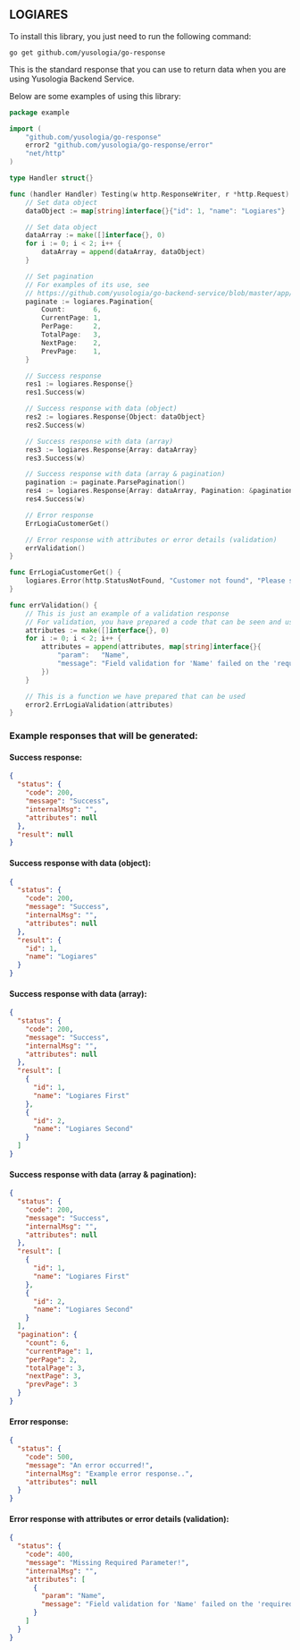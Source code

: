 ## LOGIARES

To install this library, you just need to run the following command:
```shell
go get github.com/yusologia/go-response
```

This is the standard response that you can use to return data when you are using Yusologia Backend Service.

Below are some examples of using this library:
```go
package example

import (
	"github.com/yusologia/go-response"
	error2 "github.com/yusologia/go-response/error"
	"net/http"
)

type Handler struct{}

func (handler Handler) Testing(w http.ResponseWriter, r *http.Request) {
	// Set data object
	dataObject := map[string]interface{}{"id": 1, "name": "Logiares"}

	// Set data object
	dataArray := make([]interface{}, 0)
	for i := 0; i < 2; i++ {
		dataArray = append(dataArray, dataObject)
	}

	// Set pagination
	// For examples of its use, see 
	// https://github.com/yusologia/go-backend-service/blob/master/app/Repository/Pagination.go
	paginate := logiares.Pagination{
		Count:       6,
		CurrentPage: 1,
		PerPage:     2,
		TotalPage:   3,
		NextPage:    2,
		PrevPage:    1,
	}

	// Success response
	res1 := logiares.Response{}
	res1.Success(w)

	// Success response with data (object)
	res2 := logiares.Response{Object: dataObject}
	res2.Success(w)

	// Success response with data (array)
	res3 := logiares.Response{Array: dataArray}
	res3.Success(w)

	// Success response with data (array & pagination)
	pagination := paginate.ParsePagination()
	res4 := logiares.Response{Array: dataArray, Pagination: &pagination}
	res4.Success(w)

	// Error response
	ErrLogiaCustomerGet()

	// Error response with attributes or error details (validation)
	errValidation()
}

func ErrLogiaCustomerGet() {
	logiares.Error(http.StatusNotFound, "Customer not found", "Please search by another name!!", nil)
}

func errValidation() {
	// This is just an example of a validation response
	// For validation, you have prepared a code that can be seen and used in the github.com/yusologia/go-backend-service
	attributes := make([]interface{}, 0)
	for i := 0; i < 2; i++ {
		attributes = append(attributes, map[string]interface{}{
			"param":   "Name",
			"message": "Field validation for 'Name' failed on the 'required' tag",
		})
	}

	// This is a function we have prepared that can be used
	error2.ErrLogiaValidation(attributes)
}
```

###

### Example responses that will be generated:
#### Success response:
```json
{
  "status": {
    "code": 200,
    "message": "Success",
    "internalMsg": "",
    "attributes": null
  },
  "result": null
}
```

#### Success response with data (object):
```json
{
  "status": {
    "code": 200,
    "message": "Success",
    "internalMsg": "",
    "attributes": null
  },
  "result": {
    "id": 1,
    "name": "Logiares"
  }
}
```

#### Success response with data (array):
```json
{
  "status": {
    "code": 200,
    "message": "Success",
    "internalMsg": "",
    "attributes": null
  },
  "result": [
    {
      "id": 1,
      "name": "Logiares First"
    },
    {
      "id": 2,
      "name": "Logiares Second"
    }
  ]
}
```

#### Success response with data (array & pagination):
```json
{
  "status": {
    "code": 200,
    "message": "Success",
    "internalMsg": "",
    "attributes": null
  },
  "result": [
    {
      "id": 1,
      "name": "Logiares First"
    },
    {
      "id": 2,
      "name": "Logiares Second"
    }
  ],
  "pagination": {
    "count": 6,
    "currentPage": 1,
    "perPage": 2,
    "totalPage": 3,
    "nextPage": 3,
    "prevPage": 3
  }
}
```

#### Error response:
```json
{
  "status": {
    "code": 500,
    "message": "An error occurred!",
    "internalMsg": "Example error response..",
    "attributes": null
  }
}
```

#### Error response with attributes or error details (validation):
```json
{
  "status": {
    "code": 400,
    "message": "Missing Required Parameter!",
    "internalMsg": "",
    "attributes": [
      {
        "param": "Name",
        "message": "Field validation for 'Name' failed on the 'required' tag"
      }
    ]
  }
}
```
